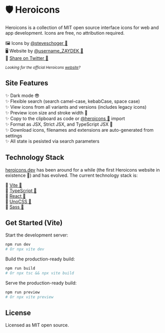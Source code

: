 # 🛡️ Heroicons

Heroicons is a collection of MIT open source interface icons for web and app development. Icons are free, no
attribution required.

🖼️ Icons by [@steveschoger 🔗](https://twitter.com/steveschoger)<br>
🖥️ Website by [@username_ZAYDEK 🔗](https://twitter.com/username_ZAYDEK)<br>
💙 [Share on Twitter 🔗](http://twitter.com/intent/tweet?text=Check%20out%20Heroicons%20%F0%9F%92%AF%0A%0AThanks%20@steveschoger%20for%20designing%20Heroicons%20and%20@username_ZAYDEK%20for%20the%20new%20heroicons.dev%0A%0Aheroicons.dev)<br>

<small>_Looking for the official Heroicons [website](https://heroicons.com)?_</small>

## Site Features

✨ Dark mode 😎<br>
✨ Flexible search (search camel-case, kebabCase, space case)<br>
✨ View icons from all variants and versions (includes legacy icons)<br>
✨ Preview icon size and stroke width 💪<br>
✨ Copy to the clipboard as code or [@heroicons 🔗](https://github.com/tailwindlabs/heroicons) import<br>
✨ Format as JSX, Strict JSX, and TypeScript JSX 🦾<br>
✨ Download icons, filenames and extensions are auto-generated from settings<br>
✨ All state is pesisted via search parameters<br>

## Technology Stack

[heroicons.dev](https://heroicons-viewer.netlify.app) has been around for a while (the first Heroicons website in existence 🤭) and has evolved. The current technology stack is:

🥞 [Vite 🔗](https://vitejs.dev)<br>
🥞 [TypeScript 🔗](https://typescriptlang.org)<br>
🥞 [React 🔗](https://reactjs.org)<br>
🥞 [UnoCSS 🔗](https://github.com/unocss/unocss)<br>
🥞 [Sass 🔗](https://sass-lang.com)<br>

## Get Started (Vite)

Start the development server:

```sh
npm run dev
# Or npx vite dev
```

Build the production-ready build:

```sh
npm run build
# Or npx tsc && npx vite build
```

Serve the production-ready build:

```sh
npm run preview
# Or npx vite preview
```

## License

Licensed as MIT open source.
